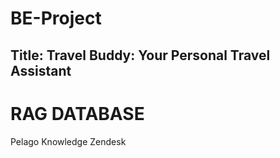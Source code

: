 # BE-Project
## Title: Travel Buddy: Your Personal Travel Assistant
# RAG DATABASE
Pelago Knowledge
Zendesk